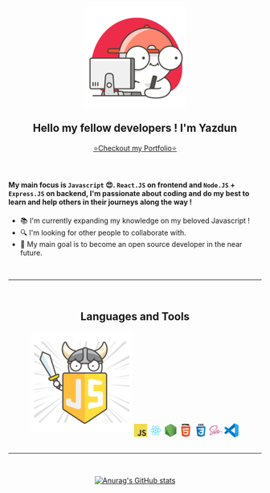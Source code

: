 <div align="center">

<img align="center" alt="HTML5" width="200px" src="./1.svg" />

## Hello my fellow developers ! I'm Yazdun

[⭐️Checkout my Portfolio⭐️](https://yazdun.com/)

</div>

<br />

#### My main focus is `Javascript` 😍. `React.JS` on frontend and `Node.JS` + `Express.JS` on backend, I'm passionate about coding and do my best to learn and help others in their journeys along the way !

- 📚 I'm currently expanding my knowledge on my beloved Javascript !
- 🔍 I'm looking for other people to collaborate with.
- 🚀 My main goal is to become an open source developer in the near future.

<br />

---

<br />

<div align="center">

## Languages and Tools

<img  alt="HTML5" width="200px" src="./2.svg" />

<img align="center" alt="JavaScript" width="26px" src="https://raw.githubusercontent.com/github/explore/80688e429a7d4ef2fca1e82350fe8e3517d3494d/topics/javascript/javascript.png" />
<img align="center" alt="React" width="26px" src="https://raw.githubusercontent.com/github/explore/80688e429a7d4ef2fca1e82350fe8e3517d3494d/topics/react/react.png" />
<img align="center" alt="Node.js" width="26px" src="https://raw.githubusercontent.com/github/explore/80688e429a7d4ef2fca1e82350fe8e3517d3494d/topics/nodejs/nodejs.png" />
<img align="center" alt="HTML5" width="26px" src="https://raw.githubusercontent.com/github/explore/80688e429a7d4ef2fca1e82350fe8e3517d3494d/topics/html/html.png" />
<img align="center" alt="CSS3" width="26px" src="https://raw.githubusercontent.com/github/explore/80688e429a7d4ef2fca1e82350fe8e3517d3494d/topics/css/css.png" />
<img align="center" alt="Sass" width="26px" src="https://raw.githubusercontent.com/github/explore/80688e429a7d4ef2fca1e82350fe8e3517d3494d/topics/sass/sass.png" />
<img align="center" alt="Visual Studio Code" width="28px" src="https://raw.githubusercontent.com/github/explore/80688e429a7d4ef2fca1e82350fe8e3517d3494d/topics/visual-studio-code/visual-studio-code.png" />

</div>

<br />

---

<br />
<div align="center">

[![Anurag's GitHub stats](https://github-readme-stats.vercel.app/api?username=Yazdun&show_icons=true&theme=github_dark)](https://github.com/anuraghazra/github-readme-stats)

</div>
<br />
